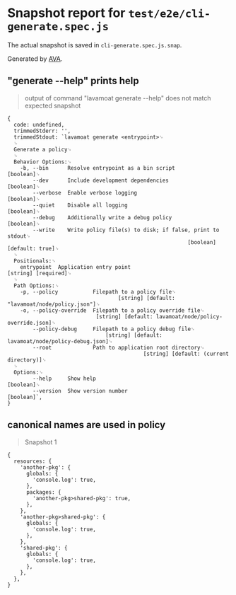 # Snapshot report for `test/e2e/cli-generate.spec.js`

The actual snapshot is saved in `cli-generate.spec.js.snap`.

Generated by [AVA](https://avajs.dev).

## "generate --help" prints help

> output of command "lavamoat generate --help" does not match expected snapshot

    {
      code: undefined,
      trimmedStderr: '',
      trimmedStdout: `lavamoat generate <entrypoint>␊
      ␊
      Generate a policy␊
      ␊
      Behavior Options:␊
        -b, --bin      Resolve entrypoint as a bin script                    [boolean]␊
            --dev      Include development dependencies                      [boolean]␊
            --verbose  Enable verbose logging                                [boolean]␊
            --quiet    Disable all logging                                   [boolean]␊
            --debug    Additionally write a debug policy                     [boolean]␊
            --write    Write policy file(s) to disk; if false, print to stdout␊
                                                             [boolean] [default: true]␊
      ␊
      Positionals:␊
        entrypoint  Application entry point                        [string] [required]␊
      ␊
      Path Options:␊
        -p, --policy           Filepath to a policy file␊
                                       [string] [default: "lavamoat/node/policy.json"]␊
        -o, --policy-override  Filepath to a policy override file␊
                                [string] [default: lavamoat/node/policy-override.json]␊
            --policy-debug     Filepath to a policy debug file␊
                                   [string] [default: lavamoat/node/policy-debug.json]␊
            --root             Path to application root directory␊
                                               [string] [default: (current directory)]␊
      ␊
      Options:␊
            --help     Show help                                             [boolean]␊
            --version  Show version number                                   [boolean]`,
    }

## canonical names are used in policy

> Snapshot 1

    {
      resources: {
        'another-pkg': {
          globals: {
            'console.log': true,
          },
          packages: {
            'another-pkg>shared-pkg': true,
          },
        },
        'another-pkg>shared-pkg': {
          globals: {
            'console.log': true,
          },
        },
        'shared-pkg': {
          globals: {
            'console.log': true,
          },
        },
      },
    }
